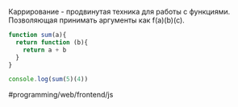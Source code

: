 Каррирование - продвинутая техника для работы с функциями. Позволяющая принимать аргументы как f(a)(b)(c).
```js
function sum(a){
  return function (b){
    return a + b
  }
}

console.log(sum(5)(4))
```

#programming/web/frontend/js